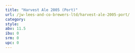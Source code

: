 ```yaml
---
title: "Harvest Ale 2005 (Port)"
url: /jw-lees-and-co-brewers-ltd/harvest-ale-2005-port/
category: 
style: 
abv: 11.5
ibu: 0
srm: 0
upc: 0
---
```


